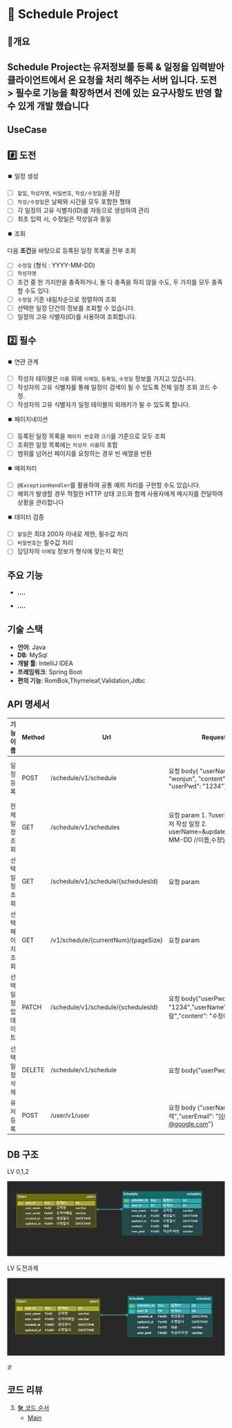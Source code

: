 # 📖 Schedule Project

## 💠개요

Schedule Project는 유저정보를 등록 & 일정을 입력받아 클라이언트에서 온 요청을
처리 해주는 서버 입니다. 도전 > 필수로 기능을 확장하면서 전에 있는 요구사항도 반영
할 수 있게 개발 했습니다
---

## UseCase

## #️⃣ 도전

⏹️ 일정 생성

- [ ]  `할일`, `작성자명`, `비밀번호`, `작성/수정일`을 저장
- [ ]  `작성/수정일`은 날짜와 시간을 모두 포함한 형태
- [ ]  각 일정의 고유 식별자(ID)를 자동으로 생성하여 관리
- [ ]  최초 입력 시, 수정일은 작성일과 동일

⏹️ 조회

다음 **조건**을 바탕으로 등록된 일정 목록을 전부 조회

- [ ]  `수정일` (형식 : YYYY-MM-DD)
- [ ]  `작성자명`
- [ ]  조건 중 한 가지만을 충족하거나, 둘 다 충족을 하지 않을 수도, 두 가지를 모두 충족할 수도 있다.
- [ ]  `수정일` 기준 내림차순으로 정렬하여 조회
- [ ]  선택한 일정 단건의 정보를 조회할 수 있습니다.
- [ ]  일정의 고유 식별자(ID)를 사용하여 조회합니다.

## 2️⃣ 필수

⏹️ 연관 관계

- [ ]  작성자 테이블은 `이름` 외에 `이메일`, `등록일`, `수정일` 정보를 가지고 있습니다.
- [ ]  작성자의 고유 식별자를 통해 일정이 검색이 될 수 있도록 전체 일정 조회 코드 수정.
- [ ]  작성자의 고유 식별자가 일정 테이블의 외래키가 될 수 있도록 합니다.

⏹️ 페이지네이션

- [ ]  등록된 일정 목록을 `페이지 번호`와 `크기`를 기준으로 모두 조회
- [ ]  조회한 일정 목록에는 `작성자 이름`이 포함
- [ ]  범위를 넘어선 페이지를 요청하는 경우 빈 배열을 반환

⏹️ 예외처리

- [ ] `@ExceptionHandler`를 활용하여 공통 예외 처리를 구현할 수도 있습니다.
- [ ] 예외가 발생할 경우 적절한 HTTP 상태 코드와 함께 사용자에게 메시지를 전달하여 상황을 관리합니다

⏹️ 데이터 검증

- [ ]  `할일`은 최대 200자 이내로 제한, 필수값 처리
- [ ]  `비밀번호`는 필수값 처리
- [ ]  담당자의 `이메일` 정보가 형식에 맞는지 확인

## 주요 기능

- **....**

- **....**

## 기술 스택

- **언어**: Java
- **DB**: MySql
- **개발 툴**: IntelliJ IDEA
- **프레임워크**: Spring Boot
- **편의 기능**: RomBok,Thymeleaf,Validation,Jdbc

## API 명세서

| 기능 이름      | Method | Url                                 | Request                                                                                     | Response | Status           |
|------------|--------|-------------------------------------|---------------------------------------------------------------------------------------------|----------|------------------|
| 일정 등록      | POST   | /schedule/v1/schedule               | 요청 body{    "userName" : "wonjun",    "content":"test",    "userPwd": "1234"}               | 등록 정보    | 200: 정상등록 400:오류        |    
| 전체 일정 조회   | GET    | /schedule/v1/schedules              | 요청 param    1. ?userId= //  선택 유저 작성 일정     2. userName=&updatedAt=YYYY-MM-DD //이름,수정날짜로 검색 | 다건 응답 정보 | 200: 정상조회  400:오류       |
| 선택 일정 조회   | GET    | /schedule/v1/schedule/{schedulesId} | 요청 param                                                                                    | 단건 응답 정보 | 200: 정상조회 400:오류        |
| 선택 페이지 조회  | GET    | /v1/schedule/{currentNum}/{pageSize} | 요청 param                                                                                    | 다건 응답 정보 | 200: 정상조회 400:오류        |
| 선택 일정 업데이트 | PATCH  | /schedule/v1/schedule/{schedulesId} | 요청 body{"userPwd": "1234","userName":"6번사람","content": "수정0"}                               | -        | 200: 정상수정 400:오류       |
| 선택 일정 삭제   | DELETE | /schedule/v1/schedule               | 요청 body{"userPwd":"1234"}                                                                   | -        | 200: 정상삭제 400:오류 |
| 유저 등록      | POST | /user/v1/user                       | 요청 body {"userName": "이름입력","userEmail": "이메일@google.com"}                                  | -        | 200: 정상등록        |

## DB 구조

LV 0,1,2

![img.png](img.png)

LV 도전과제

![img_1.png](img_1.png)

```
굳

```

## 코드 리뷰

3. [🛠 코드 순서](#-코드-순)
    - [Main](#아이디)

